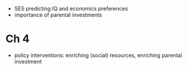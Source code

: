 - SES predicting IQ and economics preferences
- importance of parental investments

# Ch 4
- policy interventions: enriching (social) resources, enriching parental investment